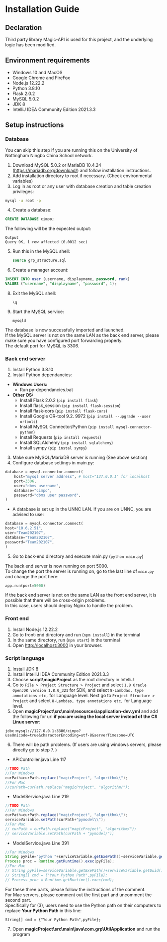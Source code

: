 # Installation Guide

## Declaration
Third party library Magic-API is used for this project, and the underlying logic has been modified.

## Environment requirements

- Windows 10 and MacOS
- Google Chrome and FireFox
- Node.js 12.22.2
- Python 3.8.10 
- Flask 2.0.2 
- MySQL 5.0.2
- JDK 8 
- IntelliJ IDEA Community Edition 2021.3.3

## Setup instructions 

### Database
You can skip this step if you are running this on the University of Nottingham Ningbo China School network.
1. Download MySQL 5.0.2 or MariaDB 10.4.24 (https://mariadb.org/download/) and follow installation instructions.
2. Add installation directory to root if necessary. (Check environmental variables)
3. Log in as root or any user with database creation and table creation privileges:
  ```cmd
  mysql -u root -p
  ```

4. Create a database:
  ```sql
  CREATE DATABASE cimpo;
  ```
  The following will be the expected output:  
  ```
  Output
  Query OK, 1 row affected (0.0012 sec)
  ```
  
5. Run this in the MySQL shell:
    ```sql
    source grp_structure.sql
    ```
    
6. Create a manager account:
  ```sql
  INSERT INTO user (username, displayname, password, rank)
  VALUES ("username", "displayname", "password", 1);
  ```
  
8. Exit the MySQL shell:
    ```
    \q
    ```
    
7. Start the MySQL service:
    ```
    mysqld
    ```

The database is now successfully imported and launched.  
If the MySQL server is not on the same LAN as the back end server, please make sure you have configured port forwarding properly.  
The default port for MySQL is 3306.  

### Back end server

1. Install Python 3.8.10 
2. Install Python dependancies:  
  - **Windows Users:**  
    - Run py-dependancies.bat
  - **Other OS:**  
    - Install Flask 2.0.2 (`pip install flask`)
    - Install flask_session (`pip install flask-session`)
    - Install flask-cors (`pip install flask-cors`)
    - Install Google OR-tool 9.2. 9972 (`pip install --upgrade --user ortools`)
    - Install MySQL Connector/Python (`pip install mysql-connector-python`)
    - Install Requests (`pip install requests`)
    - Install SQLAlchemy (`pip install sqlalchemy`)
    - Install sympy (`pip instal sympy`)
    
3. Make sure MySQL/MariaDB server is running (See above section)
4. Configure database settings in main.py:
  ```py
  database = mysql.connector.connect(
      host="mysql server address", # host="127.0.0.1" for localhost
      port=3306,
      user="dbms username",
      database="cimpo",
      password="dbms user password",
  )
  ```
  - A database is set up in the UNNC LAN. If you are on UNNC, you are advised to use:
  ```py
  database = mysql.connector.connect(
  host="10.6.2.51",
  user="Team202107",
  database="Team202107",
  password="Team202107",
  )
  ```
5. Go to back-end directory and execute main.py (`python main.py`)  
 
 The back end server is now running on port 5000.   
 To change the port the server is running on, go to the last line of `main.py` and change the port here:
 ```py
 app.run(port=5000)
 ```
If the back end server is not on the same LAN as the front end server, it is possible that there will be cross-origin problems.  
In this case, users should deploy Nginx to handle the problem.

### Front end

1. Install Node.js 12.22.2
2. Go to front-end directory and run (`npm install`) in the terminal
3. In the same directory, run (`npm start`) in the terminal
4. Open [http://localhost:3000](http://localhost:3000) in your browser.

### Script language

1. Install JDK 8
2. Install IntelliJ IDEA Community Edition 2021.3.3
3. Choose **script\magicProject** as the root directory in IntelliJ
4. Go to `File > Project Structure > Project` and select `1.8 Oracle OpenJDK version 1.8.0_321` for SDK, and select `8-Lambdas, type annotations etc,` for Language level. Next go to `Project Structure > Project` and select `8-Lambdas, type annotations etc,` for Language level.
5. Open **magicProject\src\main\resources\application-dev.yml** and add the following for url **if you are using the local server instead of the CS Linux server**:
```
jdbc:mysql://127.0.0.1:3306/cimpo?useUnicode=true&characterEncoding=utf-8&serverTimezone=UTC
```
6. There will be path problems. (If users are using windows servers, please directly go to step 7. )  

* APIController.java Line 117  
```java
//TODO Path
//For Windows
curPath=curPath.replace("magicProject", "algorithm\\");
//For Mac
//curPath=curPath.replace("magicProject", "algorithm/");
```

* ModelService.java Line 219  
```java
//TODO Path
//For Windows
curPath=curPath.replace("magicProject", "algorithm\\");
serviceVariable.setPath(curPath+"pymodel\\");
//For Mac
// curPath = curPath.replace("magicProject", "algorithm/");
// serviceVariable.setPath(curPath + "pymodel/");
```

* ModelService.java Line 391  
```java
//For Windows
String pyFile="python "+serviceVariable.getExePath()+serviceVariable.getUuid()+".py";
Process proc = Runtime.getRuntime().exec(pyFile);
//For Mac
// String pyFile=serviceVariable.getExePath()+serviceVariable.getUuid()+".py";
// String[] cmd = {"Your Python Path",pyFile};
// Process proc = Runtime.getRuntime().exec(cmd);
```

For these three parts, please follow the instructions of the comment.  
For Mac servers, please comment out the first part and uncomment the second part.  
Specifically for (3), users need to use the Python path on their computers to replace **Your Python Path** in this line:
```
String[] cmd = {"Your Python Path",pyFile};
```

7. Open **magicProject\src\main\java\com.grp\UtilApplication** and run the program


